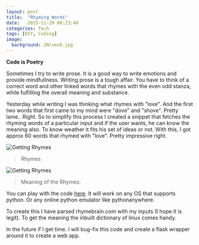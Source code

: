 ```yaml
---
layout: post
title:  "Rhyming Words"
date:   2015-11-29 00:23:40
categories: Tech
tags: [DIY, Coding]
image:
  background: 2Nrxex6.jpg
---
```

**Code is Poetry**

Sometimes I try to write prose. It is a good way to write emotions and provide mindfullness. Writing prose is a tough affair. You have to think of a correct word and other linked words that rhymes with the even odd stanza, while fulfilling the overall meaning and substance.

Yesterday while writing I was thinking what rhymes with "love". And the first two words that first came to my mind were "dove" and "shove". Pretty lame.. Right. So to simplify this process I created a snippet that fetches the rhyming words of a particular input and if the user wants, he can know the meaning also. To know weather it fits his set of ideas or not. With this, I got approx 60 words that rhymed with "love". Pretty impressive right.

<img src="http://i.imgur.com/siWpAaB.png" alt="Getting Rhymes">

>Rhymes

<img src="http://i.imgur.com/MO5N0QR.png" alt="Getting Rhymes">

>Meaning of the Rhymes.

You can play with the code <a href="https://github.com/yogeshmpandey/python-scripts/raw/master/rhyme.py">here</a>. It will work on any OS that supports python. Or any online python emulator like pythonanywhere.

To create this I have parsed rhymebrain.com with my inputs (I hope it is legit). To get the meaning the inbuilt dictionary of linux comes handy.

In the future if I get time. I will bug-fix this code and create a flask wrapper around it to create a web app.  
